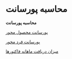 # محاسبه پورسانت    

**محاسبه پورسانت**

[پورسانت محصول محور](MohasebeyePorsant/Itembased.md)

[پورسانت فرد محور](MohasebeyePorsant/Userbased.md)

[میزان دریافت ماهانه فاکتورها](MohasebeyePorsant/Totalinvoicepays.md)